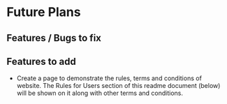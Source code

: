 # Future Plans

## Features / Bugs to fix

## Features to add

- Create a page to demonstrate the rules, terms and conditions of website. The Rules for Users section of this readme document (below) will be shown on it along with other terms and conditions.
